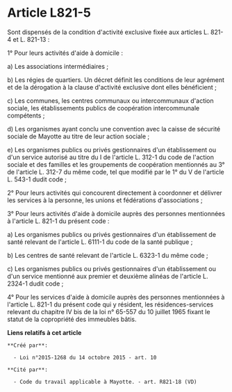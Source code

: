 # Article L821-5

Sont dispensés de la condition d'activité exclusive fixée aux articles L. 821-4 et L. 821-13 : 

1° Pour leurs activités d'aide à domicile : 

a) Les associations intermédiaires ; 

b) Les régies de quartiers. Un décret définit les conditions de leur agrément et de la dérogation à la clause d'activité
exclusive dont elles bénéficient ; 

c) Les communes, les centres communaux ou intercommunaux d'action sociale, les établissements publics de coopération
intercommunale compétents ; 

d) Les organismes ayant conclu une convention avec la caisse de sécurité sociale de Mayotte au titre de leur action
sociale ; 

e) Les organismes publics ou privés gestionnaires d'un établissement ou d'un service autorisé au titre du I de l'article L.
312-1 du code de l'action sociale et des familles et les groupements de coopération mentionnés au 3° de l'article L. 312-7 du
même code, tel que modifié par le 1° du V de l'article L. 543-1 dudit code ; 

2° Pour leurs activités qui concourent directement à coordonner et délivrer les services à la personne, les unions et
fédérations d'associations ; 

3° Pour leurs activités d'aide à domicile auprès des personnes mentionnées à l'article L. 821-1 du présent code : 

a) Les organismes publics ou privés gestionnaires d'un établissement de santé relevant de l'article L. 6111-1 du code de la
santé publique ; 

b) Les centres de santé relevant de l'article L. 6323-1 du même code ; 

c) Les organismes publics ou privés gestionnaires d'un établissement ou d'un service mentionné aux premier et deuxième
alinéas de l'article L. 2324-1 dudit code ; 

4° Pour les services d'aide à domicile auprès des personnes mentionnées à l'article L. 821-1 du présent code qui y résident,
les résidences-services relevant du chapitre IV bis de la loi n° 65-557 du 10 juillet 1965 fixant le statut de la copropriété
des immeubles bâtis.

**Liens relatifs à cet article**

	**Créé par**:

	  - Loi n°2015-1268 du 14 octobre 2015 - art. 10

	**Cité par**:

	  - Code du travail applicable à Mayotte. - art. R821-18 (VD)
